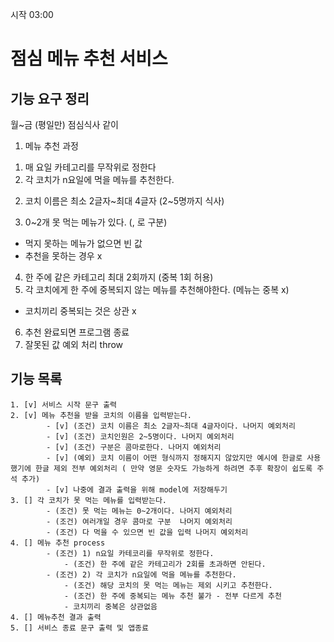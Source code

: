 시작 03:00

# 점심 메뉴 추천 서비스

## 기능 요구 정리

월~금 (평일만) 점심식사 같이

1. 메뉴 추천 과정

1) 매 요일 카테고리를 무작위로 정한다
2) 각 코치가 n요일에 먹을 메뉴를 추천한다.

2. 코치 이름은 최소 2글자~최대 4글자 (2~5명까지 식사)

3. 0~2개 못 먹는 메뉴가 있다. (, 로 구분)

- 먹지 못하는 메뉴가 없으면 빈 값
- 추천을 못하는 경우 x

4. 한 주에 같은 카테고리 최대 2회까지 (중복 1회 허용)
5. 각 코치에게 한 주에 중복되지 않는 메뉴를 추천해야한다. (메뉴는 중복 x)

- 코치끼리 중복되는 것은 상관 x

6. 추천 완료되면 프로그램 종료
7. 잘못된 값 예외 처리 throw

## 기능 목록

```
1. [v] 서비스 시작 문구 출력
2. [v] 메뉴 추천을 받을 코치의 이름을 입력받는다.
        - [v] (조건) 코치 이름은 최소 2글자~최대 4글자이다. 나머지 예외처리
        - [v] (조건) 코치인원은 2~5명이다. 나머지 예외처리
        - [v] (조건) 구분은 콤마로한다. 나머지 예외처리
        - [v] (예외) 코치 이름이 어떤 형식까지 정해지지 않았지만 예시에 한글로 사용했기에 한글 제외 전부 예외처리 ( 만약 영문 숫자도 가능하게 하려면 추후 확장이 쉽도록 주석 추가)
        - [v] 나중에 결과 출력을 위해 model에 저장해두기
3. [] 각 코치가 못 먹는 메뉴를 입력받는다.
        - (조건) 못 먹는 메뉴는 0~2개이다. 나머지 예외처리
        - (조건) 여러개일 경우 콤마로 구분  나머지 예외처리
        - (조건) 다 먹을 수 있으면 빈 값을 입력 나머지 예외처리
4. [] 메뉴 추천 process
        - (조건) 1) n요일 카테코리를 무작위로 정한다.
            - (조건) 한 주에 같은 카테고리가 2회를 초과하면 안된다.
        - (조건) 2) 각 코치가 n요일에 먹을 메뉴를 추천한다.
            - (조건) 해당 코치의 못 먹는 메뉴는 제외 시키고 추천한다.
            - (조건) 한 주에 중복되는 메뉴 추천 불가 - 전부 다르게 추천
            - 코치끼리 중복은 상관없음
4. [] 메뉴추천 결과 출력
5. [] 서비스 종료 문구 출력 및 앱종료
```

